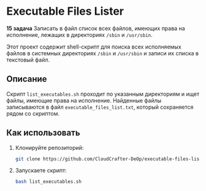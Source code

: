# Executable Files Lister

**15 задача**
Записать в файл список всех файлов, имеющих права на исполнение, лежащих в директориях `/sbin` и `/usr/sbin`.

Этот проект содержит shell-скрипт для поиска всех исполняемых файлов в системных директориях `/sbin` и `/usr/sbin` и записи их списка в текстовый файл.

## Описание

Скрипт `list_executables.sh` проходит по указанным директориям и ищет файлы, имеющие права на исполнение. Найденные файлы записываются в файл `executable_files_list.txt`, который сохраняется рядом со скриптом.

## Как использовать

1. Клонируйте репозиторий:
   ```bash
   git clone https://github.com/CloudCrafter-DeOp/executable-files-lister.git
2. Запускаете скрипт:
   ```bash
   bash list_executables.sh
